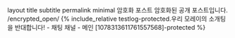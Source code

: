 layout	title	subtitle	permalink
minimal
암호화 포스트
암호화된 공개 포스트입니다.
/encrypted_open/
{% include_relative testlog-protected.우리 모레이의 소개팅을 반대합니다! - 채팅 채널 - 메인 [1078313611761557568]-protected %}
